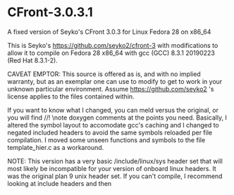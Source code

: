 # CFront-3.0.3.1
A fixed version of Seyko's CFront 3.0.3 for Linux Fedora 28 on x86_64

This is Seyko's  https://github.com/seyko2/cfront-3 with modifications to allow it to compile on Fedora 28 x86_64 with gcc (GCC) 8.3.1 20190223 (Red Hat 8.3.1-2).

CAVEAT EMPTOR: This source is offered as is, and with no implied warranty, but as an exemplar one can use to modify to get to work in your unknown particular environment. Assume https://github.com/seyko2 's license applies to the files contained within. 

If you want to know what I changed, you can meld versus the original, or you will find //! \note doxygen comments at the points you need.  Basically, I altered the symbol layout to accomodate gcc's caching and I changed to negated included headers to avoid the same symbols reloaded per file compilation. I moved some unseen functions and symbols to the file template_hier.c as a workaround.

NOTE: This version has a very basic /include/linux/sys header set that will most likely be incompatible for your version of onboard linux headers. It was the original plan 9 unix header set. If you can't compile, I recommend looking at include headers and then 

